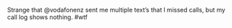 <!--
id: 1046015331
link: http://kevinisom.info/post/1046015331/strange-that-vodafonenz-sent-me-multiple-texts
slug: strange-that-vodafonenz-sent-me-multiple-texts
date: Wed Sep 01 2010 16:15:09 GMT+1200 (NZST)
raw: {"blog_name":"kevinisom","id":1046015331,"post_url":"http://kevinisom.info/post/1046015331/strange-that-vodafonenz-sent-me-multiple-texts","slug":"strange-that-vodafonenz-sent-me-multiple-texts","type":"text","date":"2010-09-01 04:15:09 GMT","timestamp":1283314509,"state":"published","format":"html","reblog_key":"9AXZmpqt","tags":[],"short_url":"http://tmblr.co/Zw68Yy_MErZ","highlighted":[],"feed_item":"http://twitter.com/kev_nz/statuses/22667385557","from_feed_id":"650289","note_count":0,"title":null,"body":"<p>Strange that @vodafonenz sent me multiple text&#8217;s that I missed calls, but my call log shows nothing. #wtf</p>"}
publish: 2010-09-01
tags: 
title: null
-->


Strange that @vodafonenz sent me multiple text’s that I missed calls,
but my call log shows nothing. \#wtf


